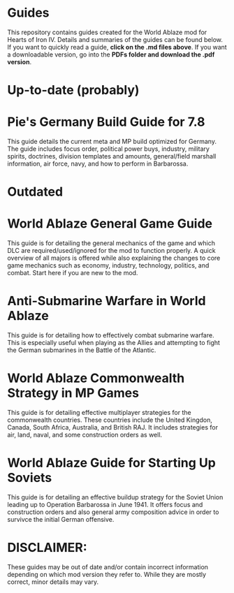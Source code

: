 # Guides
This repository contains guides created for the World Ablaze mod for Hearts of Iron IV. Details and summaries of the guides can be found below. If you want to quickly read a guide, **click on the .md files above**. If you want a downloadable version, go into the **PDFs folder and download the .pdf version**.

# Up-to-date (probably)
# Pie's Germany Build Guide for 7.8
This guide details the current meta and MP build optimized for Germany. The guide includes focus order, political power buys, industry, military spirits, doctrines, division templates and amounts, general/field marshall information, air force, navy, and how to perform in Barbarossa.
# Outdated

# World Ablaze General Game Guide
This guide is for detailing the general mechanics of the game and which DLC are required/used/ignored for the mod to function properly. A quick overview of all majors is offered while also explaining the changes to core game mechanics such as economy, industry, technology, politics, and combat. Start here if you are new to the mod.

# Anti-Submarine Warfare in World Ablaze
This guide is for detailing how to effectively combat submarine warfare. This is especially useful when playing as the Allies and attempting to fight the German submarines in the Battle of the Atlantic.

# World Ablaze Commonwealth Strategy in MP Games
This guide is for detailing effective multiplayer strategies for the commonwealth countries. These countries include the United Kingdon, Canada, South Africa, Australia, and British RAJ. It includes strategies for air, land, naval, and some construction orders as well.

# World Ablaze Guide for Starting Up Soviets
This guide is for detailing an effective buildup strategy for the Soviet Union leading up to Operation Barbarossa in June 1941. It offers focus and construction orders and also general army composition advice in order to survivce the initial German offensive.

# DISCLAIMER:
These guides may be out of date and/or contain incorrect information depending on which mod version they refer to. While they are mostly correct, minor details may vary.